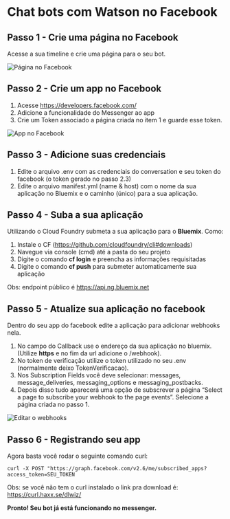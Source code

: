 # Chat bots com Watson no Facebook

## Passo 1 - Crie uma página no Facebook
Acesse a sua timeline e crie uma página para o seu bot.

![Página no Facebook](readme_images/Tut1.gif)

## Passo 2 - Crie um app no Facebook
1. Acesse https://developers.facebook.com/
2. Adicione a funcionalidade do Messenger ao app
3. Crie um Token associado a página criada no item 1 e guarde esse token.

![App no Facebook](readme_images/Tut2.gif)

## Passo 3 - Adicione suas credenciais
1. Edite o arquivo .env com as credenciais do conversation e seu token do facebook (o token gerado no passo 2.3)
2. Edite o arquivo manifest.yml (name & host) com o nome da sua aplicação no Bluemix e o caminho (único) para a sua aplicação.

## Passo 4 - Suba a sua aplicação
Utilizando o Cloud Foundry submeta a sua aplicação para o __Bluemix__. Como:

1. Instale o CF (https://github.com/cloudfoundry/cli#downloads)
2. Navegue via console (cmd) até a pasta do seu projeto
3. Digite o comando **cf login** e preencha as informações requisitadas 
4. Digite o comando **cf push** para submeter automaticamente sua aplicação

Obs: endpoint público é https://api.ng.bluemix.net

## Passo 5 - Atualize sua aplicação no facebook
Dentro do seu app do facebook edite a aplicação para adicionar webhooks nela.

1. No campo do Callback use o endereço da sua aplicação no bluemix. (Utilize __https__ e no fim da url adicione o /webhook).
2. No token de verificação utilize o token utilizado no seu .env (normalmente deixo TokenVerificacao).
3. Nos Subscription Fields você deve selecionar: messages, message_deliveries, messaging_options e messaging_postbacks.
4. Depois disso tudo aparecerá uma opção de subscrever a página “Select a page to subscribe your webhook to the page events”. Selecione a página criada no passo 1.

![Editar o webhooks](readme_images/webhooks.png)

## Passo 6 - Registrando seu app
Agora basta você rodar o seguinte comando curl:

`curl -X POST "https://graph.facebook.com/v2.6/me/subscribed_apps?access_token=SEU_TOKEN`

Obs: se você não tem o curl instalado o link pra download é: https://curl.haxx.se/dlwiz/

__Pronto! Seu bot já está funcionando no messenger.__


